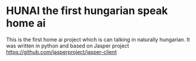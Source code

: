 # HUNAI the first hungarian speak home ai

This is the first home ai project which is can talking in naturally hungarian.
It was written in python and based on Jasper project https://github.com/jasperproject/jasper-client

